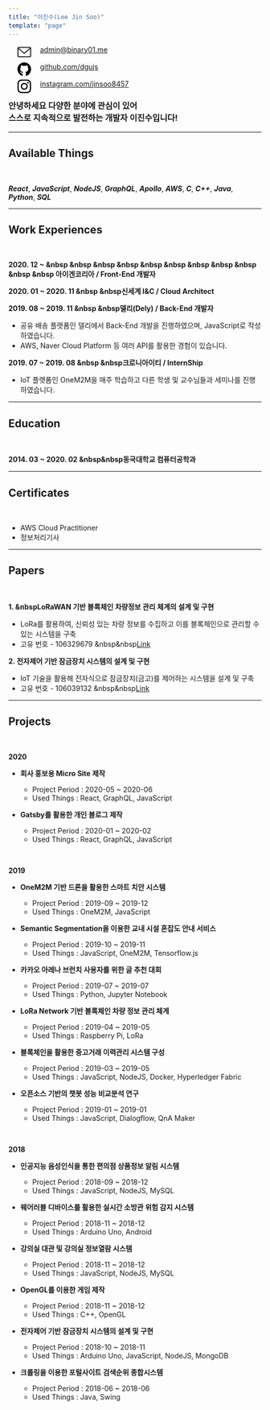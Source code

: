 ```yaml
---
title: "이진수(Lee Jin Soo)"
template: "page"
---
```


<img src="../../static/icons/email.svg" width="27px" align="left" hspace= "18">
<a href="mailto:admin@binary01.me">admin@binary01.me</a><br/><br/>
<img src="../../static/icons/github.svg" width="27px" align="left" hspace= "18">
<a href="https://github.com/dgujs">github.com/dgujs</a><br/><br/>
<img src="../../static/icons/instagram.svg" width="27px" align="left" hspace= "18">
<a href="https://instagram.com/jinsoo8457">instagram.com/jinsoo8457</a><br/>

### 안녕하세요 다양한 분야에 관심이 있어<br/> 스스로 지속적으로 발전하는 개발자 이진수입니다!

---

## Available Things

<br/>

___React___, ___JavaScript___, ___NodeJS___, ___GraphQL___, ___Apollo___, ___AWS___, ___C___, ___C++___,  ___Java___, ___Python___, ___SQL___

---

## Work Experiences

<br/>

**2020. 12 ~ &nbsp &nbsp &nbsp &nbsp &nbsp &nbsp &nbsp &nbsp &nbsp &nbsp &nbsp 아이겐코리아 / Front-End 개발자**

**2020. 01 ~ 2020. 11 &nbsp &nbsp신세계 I&C / Cloud Architect**

**2019. 08 ~ 2019. 11 &nbsp &nbsp델리(Dely) / Back-End 개발자**

- 공유 배송 플랫폼인 델리에서 Back-End 개발을 진행하였으며, JavaScript로 작성하였습니다.
- AWS, Naver Cloud Platform 등 여러 API를 활용한 경험이 있습니다.

**2019. 07 ~ 2019. 08 &nbsp &nbsp크로니아이티 / InternShip**

- IoT 플랫폼인 OneM2M을 매주 학습하고 다른 학생 및 교수님들과 세미나를 진행하였습니다.

---

## Education

<br/>

**2014. 03 ~ 2020. 02 &nbsp&nbsp동국대학교 컴퓨터공학과**

---

## Certificates

<br/>

* AWS Cloud Practitioner
* 정보처리기사

---

## Papers

<br/>

**1. &nbspLoRaWAN 기반 블록체인 차량정보 관리 체계의 설계 및 구현**
- LoRa를 활용하여, 신뢰성 있는 차량 정보를 수집하고 이를 블록체인으로 관리할 수 있는 시스템을 구축
- 고유 번호 - 106329679 &nbsp&nbsp[Link](http://www.riss.kr/search/detail/DetailView.do?p_mat_type=1a0202e37d52c72d&control_no=ff3fa5ed2256b1546aae8a972f9116fb)

**2. 전자제어 기반 잠금장치 시스템의 설계 및 구현**
- IoT 기술을 활용해 전자식으로 잠금장치(금고)를 제어하는 시스템을 설계 및 구축
- 고유 번호 - 106039132 &nbsp&nbsp[Link](http://www.riss.kr/search/detail/DetailView.do?p_mat_type=1a0202e37d52c72d&control_no=fa8c22c6df2c09d94884a65323211ff0)

<!--금고(o), lora1(한국정보)(o),lora2(국제),lora3(scopus),종설(1(국내),2(국제))  -->

---

## Projects

<br/>

**2020**
- **회사 홍보용 Micro Site 제작**
    - Project Period : 2020-05 ~ 2020-06
    - Used Things : React, GraphQL, JavaScript
  
- **Gatsby를 활용한 개인 블로그 제작**
    - Project Period : 2020-01 ~ 2020-02
    - Used Things : React, GraphQL, JavaScript

<br/>

**2019**
- **OneM2M 기반 드론을 활용한 스마트 치안 시스템**
    - Project Period : 2019-09 ~ 2019-12
    - Used Things : OneM2M, JavaScript

- **Semantic Segmentation을 이용한 교내 시설 혼잡도 안내 서비스**
    -  Project Period : 2019-10 ~ 2019-11
    -  Used Things : JavaScript, OneM2M, Tensorflow.js

- **카카오 아레나 브런치 사용자를 위한 글 추천 대회**
    -  Project Period : 2019-07 ~ 2019-07
    -  Used Things : Python, Jupyter Notebook
  
- **LoRa Network 기반 블록체인 차량 정보 관리 체계**
    -  Project Period : 2019-04 ~ 2019-05
    -  Used Things : Raspberry Pi, LoRa
  
- **블록체인을 활용한 중고거래 이력관리 시스템 구성**
    -  Project Period : 2019-03 ~ 2019-05
    -  Used Things : JavaScript, NodeJS, Docker, Hyperledger Fabric

- **오픈소스 기반의 챗봇 성능 비교분석 연구**
    -  Project Period : 2019-01 ~ 2019-01
    -  Used Things : JavaScript, Dialogflow, QnA Maker

<br/>

**2018**
- **인공지능 음성인식을 통한 편의점 상품정보 알림 시스템**
    -  Project Period : 2018-09 ~ 2018-12
    -  Used Things : JavaScript, NodeJS, MySQL

- **웨어러블 디바이스를 활용한 실시간 소방관 위험 감지 시스템**
    -  Project Period : 2018-11 ~ 2018-12
    -  Used Things : Arduino Uno, Android

- **강의실 대관 및 강의실 정보열람 시스템**
    -  Project Period : 2018-11 ~ 2018-12
    -  Used Things : JavaScript, NodeJS, MySQL

- **OpenGL를 이용한 게임 제작**
    -  Project Period : 2018-11 ~ 2018-12
    -  Used Things : C++, OpenGL

- **전자제어 기반 잠금장치 시스템의 설계 및 구현**
    -  Project Period : 2018-10 ~ 2018-11
    -  Used Things : Arduino Uno, JavaScript, NodeJS, MongoDB

- **크롤링을 이용한 포털사이트 검색순위 종합시스템**
    -  Project Period : 2018-06 ~ 2018-06
    -  Used Things : Java, Swing